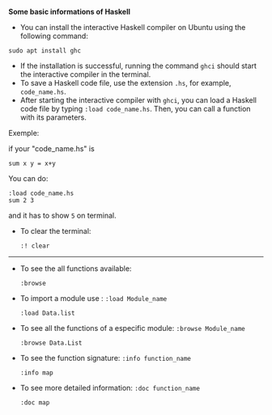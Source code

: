**Some basic informations of Haskell**

* You can install the interactive Haskell compiler on Ubuntu using the following command:

```sudo apt install ghc```

* If the installation is successful, running the command `ghci` should start the interactive compiler in the terminal.
* To save a Haskell code file, use the extension `.hs`, for example, `code_name.hs`.
* After starting the interactive compiler with `ghci`, you can load a Haskell code file by typing `:load code_name.hs`. Then, you can call a function with its parameters.

Exemple:

if your "code_name.hs" is

```
sum x y = x+y
```

You can do:
```
:load code_name.hs
sum 2 3
```

and it has to show ```5``` on terminal.

* To clear the terminal:
  
  `:! clear`

------------------------------------------------------------------------
* To see the all functions available:

  `:browse`
* To import a module use : `:load Module_name`
  
  `:load Data.list`
* To see all the functions of a especific module: `:browse Module_name`
  
  `:browse Data.List`
* To see the function signature: `:info function_name`
  
  `:info map`
* To see more detailed information: `:doc function_name`
  
  `:doc map`
